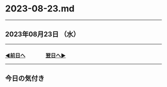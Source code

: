 # 2023-08-23.md

---

## 2023年08月23日 （水）

---

### [◀️前日へ](https://github.com/yuasys/chatty-journal/blob/main/2023/08/2023-08-22.md)&emsp;&emsp;&emsp;&emsp;[翌日へ▶️](https://github.com/yuasys/chatty-journal/blob/main/2023/08/2023-08-24.md)

---

## 今日の気付き
